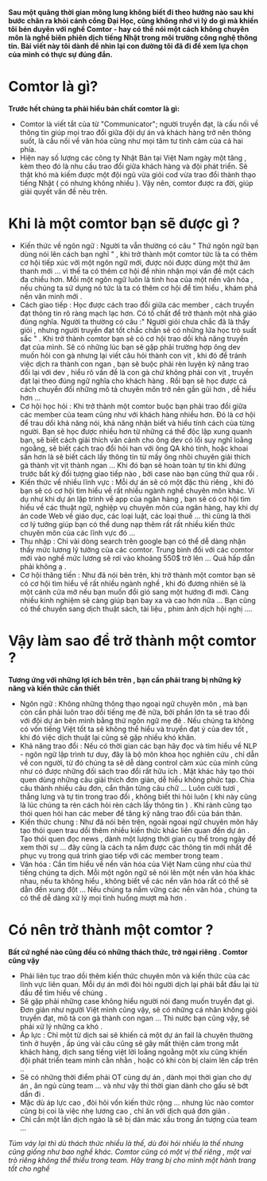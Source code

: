 **Sau một quãng thời gian mông lung không biết đi theo hướng nào sau khi bước chân ra khỏi cánh cổng Đại Học, cũng không nhớ vì lý do gì mà khiến tôi bén duyên với nghề Comtor - hay có thể nói một cách không chuyên môn là nghề biên phiên dịch tiếng Nhật trong môi trường công nghệ thông tin. Bài viết này tôi dành để nhìn lại con đường tôi đã đi để xem lựa chọn của mình có thực sự đúng đắn.**
# Comtor là gì?
**Trước hết chúng ta phải hiểu bản chất comtor là gì:**

* Comtor là viết tắt của từ "Communicator"; người truyền đạt, là cấu nối về thông tin giúp mọi trao đổi giữa đội dự án và khách hàng trở nên thông suốt, là cầu nối về văn hóa cũng như mọi tâm tư tình cảm của cả hai phía. 
* Hiện nay số lượng các công ty Nhật Bản tại Việt Nam ngày một tăng , kèm theo đó là nhu cầu trao đổi giữa khách hàng và đội phát triển. Sẽ thật khó mà kiếm được một đội ngũ vừa giỏi cod vừa trao đổi thành thạo tiếng Nhật ( có nhưng không nhiều ). Vậy nên, comtor được ra đời, giúp giải quyết vấn đề nêu trên. 

# Khi là một comtor bạn sẽ được gì ?
* Kiến thức về ngôn ngữ : Người ta vẫn thường có câu " Thứ ngôn ngữ bạn dùng nói lên cách bạn nghĩ " , khi trở thành một comtor tức là ta có thêm cơ hội tiếp xúc với một ngôn ngữ mới, được nói được dùng một thứ âm thanh mới ... vì thế ta có thêm cơ hội để nhìn nhận mọi vấn đề một cách đa chiều hơn. Mỗi một ngôn ngữ luôn là tinh hoa của một nền văn hóa , nếu chúng ta sử dụng nó tức là ta có thêm cơ hội để tìm hiểu , khám phá nền văn minh mới . 
* Cách giao tiếp : Học được cách trao đổi giữa các member , cách truyền đạt thông tin rõ ràng mạch lạc hơn. Có tố chất để trở thành một nhà giáo đúng nghĩa. Người ta thường có câu :" Người giỏi chưa chắc đã là thầy giỏi , nhưng người truyền đạt tốt chắc chắn sẽ có những lứa học trò suất sắc " .  Khi trở thành comtor bạn sẽ có cơ hội trao dồi khả năng truyền đạt của mình. Sẽ có những lúc bạn sẽ gặp phải trường hợp ông dev muốn hỏi con gà nhưng lại viết câu hỏi thành con vịt , khi đó để tránh việc dịch ra thành con ngan , bạn sẽ buộc phải rèn luyện kỹ năng trao đổi lại với dev , hiểu rõ vấn đề là con gà chứ không phải con vịt , truyền đạt lại theo đúng ngữ nghĩa cho khách hàng . Rồi bạn sẽ học được cả cách chuyển đổi những mô tả chuyên môn trở nên gần gũi hơn , dễ hiểu hơn ... 
* Cơ hội học hỏi : Khi trở thành một comtor buộc bạn phải trao đổi giữa các member của team cũng như với khách hàng nhiều hơn. Đó là cơ hội để trau dồi khả năng nói, khả năng nhận biết và hiểu tính cách của từng người. Bạn sẽ học được nhiều hơn từ những cá thể độc lập xung quanh bạn, sẽ biết cách giải thích văn cảnh cho ông dev có lối suy nghĩ loằng ngoằng, sẽ biết cách trao đổi hỏi han với ông QA khó tính, hoặc khoai sắn hơn là sẽ biết cách lấy thông tin từ mấy ông nhõi chuyên giải thích gà thành vịt vịt thành ngan ... Khi đó bạn sẽ hoàn toàn tự tin khi đứng trước bất kỳ đối tượng giao tiếp nào , bởi case nào bạn cũng thử qua rồi . 
* Kiến thức về nhiều lĩnh vực :  Mỗi dự án sẽ có một đặc thù riêng , khi đó bạn sẽ có cơ hội tìm hiểu về rất nhiều ngành nghề chuyên môn khác. Ví dụ như khi dự án lập trình về app của ngân hàng , bạn sẽ có cơ hội tìm hiểu về các thuật ngữ, nghiệp vụ chuyên môn của ngân hàng, hay khi dự án code Web về giáo dục, các loại luật, các loại thuế ... thì cũng là thời cơ lý tưởng giúp bạn có thể dung nạp thêm rất rất nhiều kiến thức chuyên môn của các lĩnh vực đó ... 
* Thu nhập : Chỉ vài dòng search trên google bạn có thể dễ dàng nhận thấy mức lương lý tưởng của các comtor. Trung bình đối với các comtor mới vào nghề mức lương sẽ rơi vào khoảng 550$ trở lên ... Quá hấp dẫn phải không ạ . 
* Cơ hội thăng tiến : Như đã nói bên trên, khi trở thành một comtor bạn sẽ có cơ hội tìm hiểu về rất nhiều ngành nghề , khi đó đương nhiên sẽ là một cánh cửa mở nếu bạn muốn đổi gió sang một hướng đi mới. Càng nhiều kinh nghiệm sẽ càng giúp bạn bay xa và cao hơn nữa ... Bạn cũng có thể chuyển sang dịch thuật sách, tài liệu , phim ảnh  dịch hội nghị .... 

# Vậy làm sao để trở thành một comtor ?

**Tương ứng với những lợi ích bên trên , bạn cần phải trang bị những kỹ năng và kiến thức cần thiết**

* Ngôn ngữ : Không những thông thạo ngoại ngữ chuyên môn , mà bạn còn cần phải luôn trao dồi tiếng mẹ đẻ nữa, bởi phần lớn ta sẽ trao đổi với đội dự án bên mình bằng thứ ngôn ngữ mẹ đẻ . Nếu chúng ta không có vốn tiếng Việt tốt ta sẽ không thể hiểu và truyền đạt ý của dev tốt , khi đó việc dịch thuật lại cũng sẽ gặp nhiều khó khăn. 
* Khả năng trao đổi : Nếu có thời gian các bạn hãy đọc và tìm hiểu về NLP - ngôn ngữ lập trình tư duy, đây là bộ môn khoa học nghiên cứu , chỉ dẫn về con người, từ đó chúng ta sẽ dễ dàng control cảm xúc của mình cũng như có được những đối sách trao đổi rất hữu ích . Mặt khác hãy tạo thói quen dùng những câu giải thích đơn giản, dễ hiểu không phức tạp. Chia câu thành nhiều câu đơn, cẩn thận từng câu chữ ... Luôn cười tươi , thẳng lưng và tự tin trong trao đổi , không biết thì hỏi luôn ( khi này cũng là lúc chúng ta rèn cách hỏi rèn cách lấy thông tin ) . Khi rảnh cũng tạo thói quen hỏi han các meber để tăng kỹ năng trao đổi của bản thân.
* Kiến thức chung : Như đã nói bên trên, ngoài ngoại ngữ chuyên môn hãy tạo thói quen trau dồi thêm nhiều kiến thức khác liên quan đến dự án . Tạo thói quen đọc news , dành một lượng thời gian cụ thể trong ngày để xem thời sự ... đây cũng là cách ta nắm được các thông tin mới nhất để phục vụ trong quá trình giao tiếp với các member trong team . 
* Văn hóa : Cần tìm hiểu về nền văn hóa của Việt Nam cũng như của thứ tiếng chúng ta dịch. Mỗi một ngôn ngữ sẽ nói lên một nền văn hóa khác nhau, nếu ta không hiểu , không biết về các nền văn hóa rất có thể sẽ dẫn đến xung đột ... Nếu chúng ta nắm vững các nền văn hóa , chúng ta có thể dễ dàng xử lý mọi tình huống mượt mà hơn . 

# Có nên trở thành một comtor ?

**Bất cứ nghề nào cũng đều có những thách thức, trở ngại riêng . Comtor cũng vậy**

* Phải liên tục trao dồi thêm kiến thức chuyên môn và kiến thức của các lĩnh vực liên quan. Mỗi dự án mới đòi hỏi người dịch lại phải bắt đầu lại từ đầu để tìm hiểu về chúng . 
* Sẽ gặp phải những case không hiểu người nói đang muốn truyền đạt gì. Đơn giản như người Việt mình cũng vậy, sẽ có những cá nhân không giỏi truyền đạt, mô tả con gà thành con ngan ... Thì nước bạn cũng vậy, sẽ phải xử lý những ca khó . 
* Áp lực : Chỉ một từ dịch sai sẽ khiến cả một dự án fail là chuyên thường tình ở huyện , ấp úng vài câu cũng sẽ gây mất thiện cảm trong mắt khách hàng, dịch sang tiếng việt lời loằng ngoằng một xíu cũng khiến đội phát triển team mình cằn nhằn , hoặc có khi còn bị claim lên cấp trên .. 
* Sẽ có những thời điểm phải OT cùng dự án , dành mọi thời gian cho dự án , ăn ngủ cùng team ... và như vậy thì thời gian dành cho gấu sẽ bớt dần đi . 
* Mặc dù áp lực cao , đòi hỏi vốn kiến thức rộng ... nhưng lúc nào comtor cũng bị coi là việc nhẹ lương cao , chỉ ăn với dịch quá đơn giản . 
* Chỉ cần một lần dịch ngáo là sẽ bị dán mác xấu trong ấn tượng của team ...

*Túm váy lại thì dù thách thức nhiều là thế, dù đòi hỏi nhiều là thế nhưng cũng giống như bao nghề khác. Comtor cũng có một vị thế riêng , một vai trò riêng không thể thiếu trong team. Hãy trang bị cho mình một hành trang tốt cho nghề*